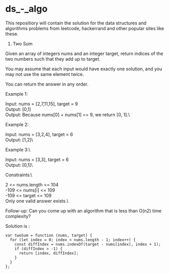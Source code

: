 # ds\_-_algo

This repositiory will contain the solution for the data structures and algorithms problems from leetcode, hackerrand and other popular sites like these.

1. Two Sum

Given an array of integers nums and an integer target, return indices of the two numbers such that they add up to target.

You may assume that each input would have exactly one solution, and you may not use the same element twice.

You can return the answer in any order.

Example 1:

Input: nums = [2,7,11,15], target = 9\
Output: [0,1]\
Output: Because nums[0] + nums[1] == 9, we return [0, 1].\

Example 2:

Input: nums = [3,2,4], target = 6\
Output: [1,2]\

Example 3:\

Input: nums = [3,3], target = 6\
Output: [0,1]\

Constraints:\

2 <= nums.length <= 104\
-109 <= nums[i] <= 109\
-109 <= target <= 109\
Only one valid answer exists.\

Follow-up: Can you come up with an algorithm that is less than O(n2) time complexity?

Solution is :

```
var twoSum = function (nums, target) {
  for (let index = 0; index < nums.length - 1; index++) {
    const diffIndex = nums.indexOf(target - nums[index], index + 1);
    if (diffIndex > -1) {
      return [index, diffIndex];
    }
  }
};
```
